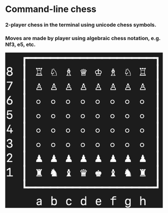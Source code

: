 # Command-line chess

### 2-player chess in the terminal using unicode chess symbols. 
### Moves are made by player using algebraic chess notation, e.g. Nf3, e5, etc.


![](chess_board_representation.png)  
